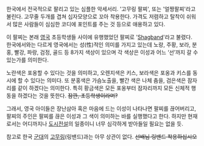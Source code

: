 한국에서 전국적으로 팔리고 있는 심플한 악세서리. '고무링 팔찌', 또는 '얼짱팔찌'라고 불린다. 고무줄 두개를 겹쳐 십자모양으로 꼬아
착용한다. 가격도 저렴하고 탈착이 쉬워서 많은 사람들이 심심한 코디에 포인트를 주는 것 등으로 애용하고 있다.  

이 팔찌는 본래 [영국](%EC%98%81%EA%B5%AD.md) 초등학생들 사이에 유행했었던 팔찌로 '[Shagband](Shag%20band.md)'라고 불렸다. 한국에서와는 다르게 영국에서는 성(性)적인 의미를 가지고 있는데 노랑, 주황,
보라, 분홍, 빨강, 파랑, 검정, 골드 등 8가지 색상이 있으며 각 색상은 이성과 어느 ‘선’까지 갈 수 있는가를 의미한다.

노란색은 포옹할 수 있다는 것을 의미하고, 오렌지색은 키스, 보라색은 포옹과 키스를 동시에 할 수 있다는 의미다. 또 분홍색은 가슴노출을,
빨간 색은 나체 춤을, 검은색은 잠자리를 같이 하겠다는 의미한다. 특히 황금색은 모든 포옹부터 잠자리까지 모든 신체적 행동을 하겠다는 것을
뜻한다. <del>잠깐, 초등학생이라며?</del>

그래서, 영국 아이들은 장난삼아 혹은 마음에 드는 이성이 나타나면 팔찌를 끊어버리고, 팔찌의 주인은 팔찌를 끊은 이성과 그 색이 의미하는
바를 실행했다고 한다. 하지만 현재로서는 어디까지나
[도시전설](%EB%8F%84%EC%8B%9C%EC%A0%84%EC%84%A4.md)의 일종이니 너무 심각하게 받아들일 필요는 없을
듯.

참고로 한국 [군대](%EA%B5%B0%EB%8C%80.md)의
[고무링](%EA%B3%A0%EB%AC%B4%EB%A7%81.md)(링밴드)과는 아무 상관이 없다. <del>선배님 링밴드
착용하십시오</del>

